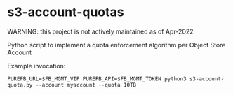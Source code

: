 # s3-account-quotas

WARNING: this project is not actively maintained as of Apr-2022

Python script to implement a quota enforcement algorithm per Object Store Account

Example invocation:
```
PUREFB_URL=$FB_MGMT_VIP PUREFB_API=$FB_MGMT_TOKEN python3 s3-account-quota.py --account myaccount --quota 10TB
```
